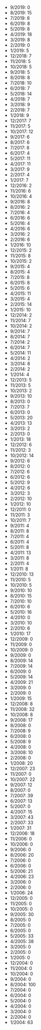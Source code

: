 *  9/2019: 0
*  8/2019: 15
*  7/2019: 8
*  6/2019: 8
*  5/2019: 8
*  4/2019: 18
*  3/2019: 8
*  2/2019: 0
*  1/2019: 5
*  12/2018: 7
*  11/2018: 5
*  10/2018: 5
*  9/2018: 5
*  8/2018: 8
*  7/2018: 10
*  6/2018: 7
*  5/2018: 14
*  4/2018: 7
*  3/2018: 9
*  2/2018: 7
*  1/2018: 9
*  12/2017: 7
*  11/2017: 5
*  10/2017: 12
*  9/2017: 6
*  8/2017: 6
*  7/2017: 8
*  6/2017: 4
*  5/2017: 11
*  4/2017: 11
*  3/2017: 9
*  2/2017: 4
*  1/2017: 7
*  12/2016: 2
*  11/2016: 6
*  10/2016: 4
*  9/2016: 8
*  8/2016: 2
*  7/2016: 4
*  6/2016: 6
*  5/2016: 4
*  4/2016: 6
*  3/2016: 2
*  2/2016: 6
*  1/2016: 10
*  12/2015: 2
*  11/2015: 8
*  10/2015: 2
*  9/2015: 4
*  8/2015: 4
*  7/2015: 8
*  6/2015: 8
*  5/2015: 6
*  4/2015: 11
*  3/2015: 4
*  2/2015: 14
*  1/2015: 10
*  12/2014: 2
*  11/2014: 7
*  10/2014: 2
*  9/2014: 7
*  8/2014: 7
*  7/2014: 2
*  6/2014: 7
*  5/2014: 11
*  4/2014: 2
*  3/2014: 8
*  2/2014: 2
*  1/2014: 4
*  12/2013: 5
*  11/2013: 5
*  10/2013: 2
*  9/2013: 10
*  8/2013: 0
*  7/2013: 7
*  6/2013: 0
*  5/2013: 20
*  4/2013: 13
*  3/2013: 2
*  2/2013: 0
*  1/2013: 18
*  12/2012: 6
*  11/2012: 3
*  10/2012: 14
*  9/2012: 6
*  8/2012: 0
*  7/2012: 6
*  6/2012: 6
*  5/2012: 9
*  4/2012: 6
*  3/2012: 3
*  2/2012: 10
*  1/2012: 10
*  12/2011: 0
*  11/2011: 3
*  10/2011: 7
*  9/2011: 4
*  8/2011: 8
*  7/2011: 4
*  6/2011: 4
*  5/2011: 8
*  4/2011: 13
*  3/2011: 8
*  2/2011: 4
*  1/2011: 8
*  12/2010: 13
*  11/2010: 5
*  10/2010: 5
*  9/2010: 10
*  8/2010: 15
*  7/2010: 10
*  6/2010: 6
*  5/2010: 16
*  4/2010: 0
*  3/2010: 10
*  2/2010: 6
*  1/2010: 17
*  12/2009: 0
*  11/2009: 0
*  10/2009: 0
*  9/2009: 0
*  8/2009: 14
*  7/2009: 14
*  6/2009: 0
*  5/2009: 14
*  4/2009: 21
*  3/2009: 0
*  2/2009: 0
*  1/2009: 15
*  12/2008: 8
*  11/2008: 32
*  10/2008: 8
*  9/2008: 17
*  8/2008: 0
*  7/2008: 9
*  6/2008: 0
*  5/2008: 9
*  4/2008: 0
*  3/2008: 10
*  2/2008: 0
*  1/2008: 20
*  12/2007: 23
*  11/2007: 0
*  10/2007: 22
*  9/2007: 12
*  8/2007: 0
*  7/2007: 39
*  6/2007: 13
*  5/2007: 0
*  4/2007: 15
*  3/2007: 43
*  2/2007: 33
*  1/2007: 31
*  12/2006: 18
*  11/2006: 0
*  10/2006: 0
*  9/2006: 0
*  8/2006: 20
*  7/2006: 0
*  6/2006: 0
*  5/2006: 21
*  4/2006: 23
*  3/2006: 0
*  2/2006: 0
*  1/2006: 24
*  12/2005: 0
*  11/2005: 0
*  10/2005: 0
*  9/2005: 30
*  8/2005: 0
*  7/2005: 0
*  6/2005: 0
*  5/2005: 33
*  4/2005: 38
*  3/2005: 0
*  2/2005: 0
*  1/2005: 0
*  12/2004: 0
*  11/2004: 0
*  10/2004: 0
*  9/2004: 0
*  8/2004: 100
*  7/2004: 0
*  6/2004: 0
*  5/2004: 0
*  4/2004: 0
*  3/2004: 0
*  2/2004: 0
*  1/2004: 63